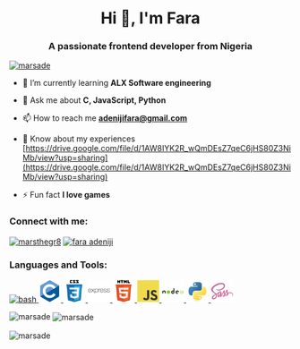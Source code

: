 <h1 align="center">Hi 👋, I'm Fara</h1>
<h3 align="center">A passionate frontend developer from Nigeria</h3>

<p align="left"> <a href="https://github.com/ryo-ma/github-profile-trophy"><img src="https://github-profile-trophy.vercel.app/?username=marsade" alt="marsade" /></a> </p>

- 🌱 I’m currently learning **ALX Software engineering**

- 💬 Ask me about **C, JavaScript, Python**

- 📫 How to reach me **adenijifara@gmail.com**

- 📄 Know about my experiences [https://drive.google.com/file/d/1AW8IYK2R_wQmDEsZ7qeC6jHS80Z3NiMb/view?usp=sharing](https://drive.google.com/file/d/1AW8IYK2R_wQmDEsZ7qeC6jHS80Z3NiMb/view?usp=sharing)

- ⚡ Fun fact **I love games**

<h3 align="left">Connect with me:</h3>
<p align="left">
<a href="https://twitter.com/marsthegr8" target="blank"><img align="center" src="https://raw.githubusercontent.com/rahuldkjain/github-profile-readme-generator/master/src/images/icons/Social/twitter.svg" alt="marsthegr8" height="30" width="40" /></a>
<a href="https://linkedin.com/in/fara adeniji" target="blank"><img align="center" src="https://raw.githubusercontent.com/rahuldkjain/github-profile-readme-generator/master/src/images/icons/Social/linked-in-alt.svg" alt="fara adeniji" height="30" width="40" /></a>
</p>

<h3 align="left">Languages and Tools:</h3>
<p align="left"> <a href="https://www.gnu.org/software/bash/" target="_blank" rel="noreferrer"> <img src="https://www.vectorlogo.zone/logos/gnu_bash/gnu_bash-icon.svg" alt="bash" width="40" height="40"/> </a> <a href="https://www.cprogramming.com/" target="_blank" rel="noreferrer"> <img src="https://raw.githubusercontent.com/devicons/devicon/master/icons/c/c-original.svg" alt="c" width="40" height="40"/> </a> <a href="https://www.w3schools.com/css/" target="_blank" rel="noreferrer"> <img src="https://raw.githubusercontent.com/devicons/devicon/master/icons/css3/css3-original-wordmark.svg" alt="css3" width="40" height="40"/> </a> <a href="https://expressjs.com" target="_blank" rel="noreferrer"> <img src="https://raw.githubusercontent.com/devicons/devicon/master/icons/express/express-original-wordmark.svg" alt="express" width="40" height="40"/> </a> <a href="https://www.w3.org/html/" target="_blank" rel="noreferrer"> <img src="https://raw.githubusercontent.com/devicons/devicon/master/icons/html5/html5-original-wordmark.svg" alt="html5" width="40" height="40"/> </a> <a href="https://developer.mozilla.org/en-US/docs/Web/JavaScript" target="_blank" rel="noreferrer"> <img src="https://raw.githubusercontent.com/devicons/devicon/master/icons/javascript/javascript-original.svg" alt="javascript" width="40" height="40"/> </a> <a href="https://nodejs.org" target="_blank" rel="noreferrer"> <img src="https://raw.githubusercontent.com/devicons/devicon/master/icons/nodejs/nodejs-original-wordmark.svg" alt="nodejs" width="40" height="40"/> </a> <a href="https://www.python.org" target="_blank" rel="noreferrer"> <img src="https://raw.githubusercontent.com/devicons/devicon/master/icons/python/python-original.svg" alt="python" width="40" height="40"/> </a> <a href="https://sass-lang.com" target="_blank" rel="noreferrer"> <img src="https://raw.githubusercontent.com/devicons/devicon/master/icons/sass/sass-original.svg" alt="sass" width="40" height="40"/> </a> </p>

<p><img align="left" src="https://github-readme-stats.vercel.app/api/top-langs?username=marsade&show_icons=true&locale=en&layout=compact" alt="marsade" /></p>

<p>&nbsp;<img align="center" src="https://github-readme-stats.vercel.app/api?username=marsade&show_icons=true&locale=en" alt="marsade" /></p>

<p><img align="center" src="https://github-readme-streak-stats.herokuapp.com/?user=marsade&" alt="marsade" /></p>
